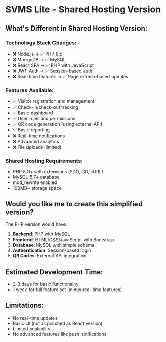 # SVMS Lite - Shared Hosting Version

## What's Different in Shared Hosting Version:

### Technology Stack Changes:

- ❌ Node.js → ✅ PHP 8.x
- ❌ MongoDB → ✅ MySQL
- ❌ React SPA → ✅ PHP with JavaScript
- ❌ JWT Auth → ✅ Session-based auth
- ❌ Real-time features → ✅ Page refresh-based updates

### Features Available:

- ✅ Visitor registration and management
- ✅ Check-in/check-out tracking
- ✅ Basic dashboard
- ✅ User roles and permissions
- ✅ QR code generation (using external API)
- ✅ Basic reporting
- ❌ Real-time notifications
- ❌ Advanced analytics
- ❌ File uploads (limited)

### Shared Hosting Requirements:

- PHP 8.0+ with extensions (PDO, GD, cURL)
- MySQL 5.7+ database
- mod_rewrite enabled
- 100MB+ storage space

## Would you like me to create this simplified version?

The PHP version would have:

1. **Backend**: PHP with MySQL
2. **Frontend**: HTML/CSS/JavaScript with Bootstrap
3. **Database**: MySQL with simple schema
4. **Authentication**: Session-based login
5. **QR Codes**: External API integration

## Estimated Development Time:

- 2-3 days for basic functionality
- 1 week for full feature set (minus real-time features)

## Limitations:

- No real-time updates
- Basic UI (not as polished as React version)
- Limited scalability
- No advanced features like push notifications
